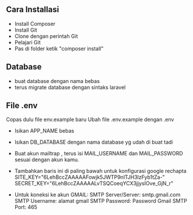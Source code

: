 ## Cara Installasi

-   Install Composer
-   Install Git
-   Clone dengan perintah Git
-   Pelajari Git
-   Pas di folder ketik "composer install"

## Database

-   buat database dengan nama bebas
-   terus migrate database dengan sintaks laravel

## File .env

Copas dulu file env.example baru Ubah file .env.example dengan .env

-   Isikan APP_NAME bebas
-   Isikan DB_DATABASE dengan nama database yg udah di buat tadi
-   Buat akun mailtrap , terus isi MAIL_USERNAME dan MAIL_PASSWORD sesuai dengan akun kamu.
-   Tambahkan baris ini di paling bawah untuk konfigurasi google rechapta
    SITE_KEY="6LehBccZAAAAAFowjk5JWTP9nlTJH3lzFyb1tZa-"
    SECRET_KEY="6LehBccZAAAAALvTSQCoeqYCX3jjysIOve_GjN_r"
    
-   Untuk koneksi ke akun GMAIL:
    SMTP Server/Server: smtp.gmail.com
    SMTP Username: alamat gmail
    SMTP Password: Password Gmail 
    SMTP Port: 465
